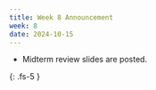 ```yaml
---
title: Week 8 Announcement
week: 8
date: 2024-10-15
---
```


* Midterm review slides are posted.

{: .fs-5 }
